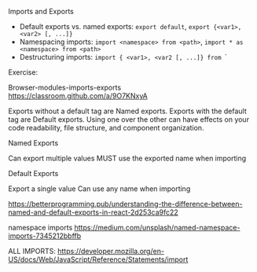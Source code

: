 Imports and Exports
- Default exports vs. named exports: 
  `export default`, `export {<var1>, <var2> [, ...]}`
- Namespacing imports: 
  `import <namespace> from <path>`, `import * as <namespace> from <path>`
- Destructuring imports: `import { <var1>, <var2 [, ...]} from `<path>`


Exercise:

Browser-modules-imports-exports https://classroom.github.com/a/9O7KNxyA


Exports without a default tag are Named exports. Exports with the default tag are Default exports. 
Using one over the other can have effects on your code readability, file structure, and component organization. 


 Named Exports

 Can export multiple values
 MUST use the exported name when importing

 Default Exports

 Export a single value
 Can use any name when importing

https://betterprogramming.pub/understanding-the-difference-between-named-and-default-exports-in-react-2d253ca9fc22


namespace imports https://medium.com/unsplash/named-namespace-imports-7345212bbffb

ALL IMPORTS: https://developer.mozilla.org/en-US/docs/Web/JavaScript/Reference/Statements/import

